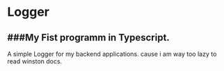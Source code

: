 # Logger
###My Fist programm in Typescript.
---
A simple Logger for my backend applications. cause i am way too lazy to read winston docs.
